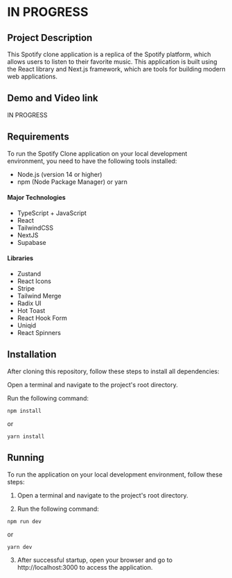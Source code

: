 # IN PROGRESS

## Project Description

This Spotify clone application is a replica of the Spotify platform, which allows users to listen to their favorite music. This application is built using the React library and Next.js framework, which are tools for building modern web applications.

## Demo and Video link

IN PROGRESS

## Requirements

To run the Spotify Clone application on your local development environment, you need to have the following tools installed:

- Node.js (version 14 or higher)
- npm (Node Package Manager) or yarn

#### Major Technologies

- TypeScript + JavaScript
- React
- TailwindCSS
- NextJS
- Supabase

#### Libraries

- Zustand
- React Icons
- Stripe
- Tailwind Merge
- Radix UI
- Hot Toast
- React Hook Form
- Uniqid
- React Spinners

## Installation

After cloning this repository, follow these steps to install all dependencies:

Open a terminal and navigate to the project's root directory.

Run the following command:

```console
npm install
```

or

```console
yarn install
```

## Running

To run the application on your local development environment, follow these steps:

1. Open a terminal and navigate to the project's root directory.

2. Run the following command:

```console
npm run dev
```

or

```console
yarn dev
```

3. After successful startup, open your browser and go to http://localhost:3000 to access the application.

